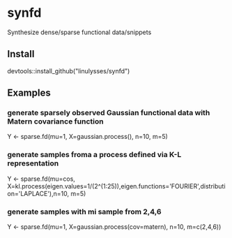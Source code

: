 # synfd
Synthesize dense/sparse functional data/snippets

## Install
devtools::install_github("linulysses/synfd")

## Examples

### generate sparsely observed Gaussian functional data with Matern covariance function
Y <- sparse.fd(mu=1, X=gaussian.process(), n=10, m=5)

### generate samples froma a process defined via K-L representation
Y <- sparse.fd(mu=cos, X=kl.process(eigen.values=1/(2^(1:25)),eigen.functions='FOURIER',distribution='LAPLACE'),n=10, m=5)

### generate samples with mi sample from 2,4,6
Y <- sparse.fd(mu=1, X=gaussian.process(cov=matern), n=10, m=c(2,4,6))
